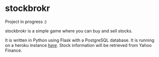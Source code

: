 # stockbrokr

Project in progress :)


stockbrokr is a simple game where you can buy and sell stocks.

It is written in Python using Flask with a PostgreSQL database.  It is running on a heroku instance 
[*here*](http://obscure-beyond-2829.herokuapp.com/).  Stock information will be retrieved from Yahoo Finance.



